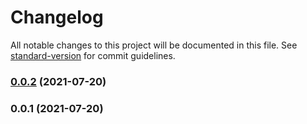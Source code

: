 # Changelog

All notable changes to this project will be documented in this file. See [standard-version](https://github.com/conventional-changelog/standard-version) for commit guidelines.

### [0.0.2](https://github.com/xyzrepo/state/compare/v0.0.1...v0.0.2) (2021-07-20)

### 0.0.1 (2021-07-20)
